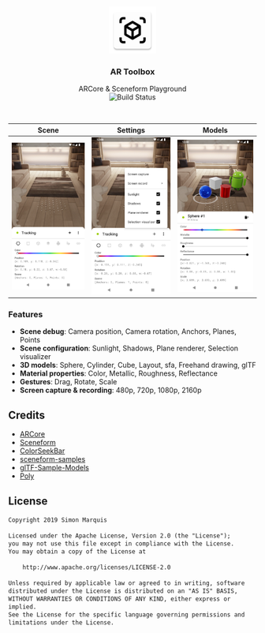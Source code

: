 <div align="center">
  <img src="art/ic_launcher-web.png" alt="" width="96px" height="96px">
</div>
<h3 align="center">AR Toolbox</h3>
<p align="center">
  ARCore & Sceneform Playground<br>
  <img src="https://travis-ci.com/SimonMarquis/AR-Toolbox.svg?branch=master" alt="Build Status">
</p>

<br>

| Scene | Settings | Models |
|---|---|---|
| ![](art/screenshot_scene.png) | ![](art/screenshot_settings.png) | ![](art/screenshot_models.png) |

### Features

- **Scene debug**: Camera position, Camera rotation, Anchors, Planes, Points
- **Scene configuration**: Sunlight, Shadows, Plane renderer, Selection visualizer
- **3D models**: Sphere, Cylinder, Cube, Layout, sfa, Freehand drawing, glTF
- **Material properties**: Color, Metallic, Roughness, Reflectance
- **Gestures**: Drag, Rotate, Scale
- **Screen capture & recording**: 480p, 720p, 1080p, 2160p

## Credits

- [ARCore](https://github.com/google-ar/arcore-android-sdk)
- [Sceneform](https://github.com/google-ar/sceneform-android-sdk)
- [ColorSeekBar](https://github.com/divyanshub024/ColorSeekBar)
- [sceneform-samples](https://github.com/googlesamples/sceneform-samples)
- [glTF-Sample-Models](https://github.com/KhronosGroup/glTF-Sample-Models)
- [Poly](https://poly.google.com/)

## License

```
Copyright 2019 Simon Marquis

Licensed under the Apache License, Version 2.0 (the "License");
you may not use this file except in compliance with the License.
You may obtain a copy of the License at

    http://www.apache.org/licenses/LICENSE-2.0

Unless required by applicable law or agreed to in writing, software
distributed under the License is distributed on an "AS IS" BASIS,
WITHOUT WARRANTIES OR CONDITIONS OF ANY KIND, either express or implied.
See the License for the specific language governing permissions and
limitations under the License.
```
